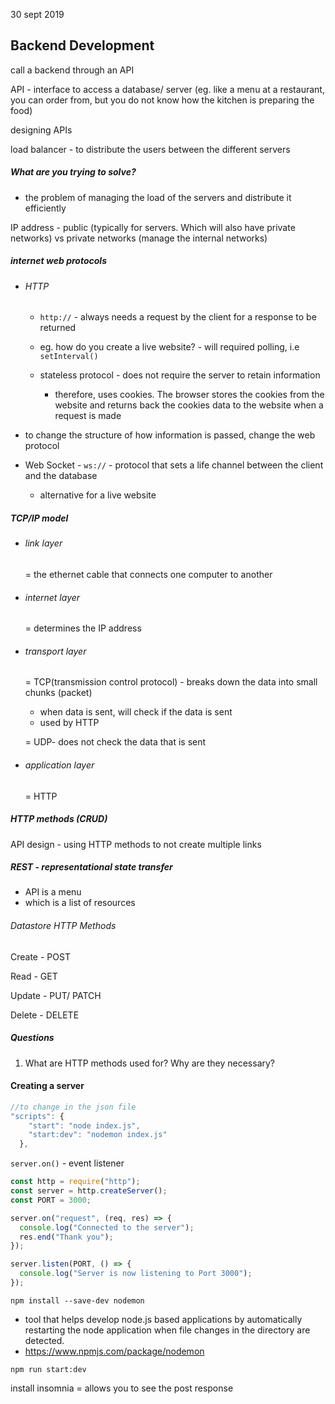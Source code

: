 30 sept 2019

## Backend Development

call a backend through an API 

API - interface to access a database/ server (eg. like a menu at a restaurant, you can order from, but you do not know how the kitchen is preparing the food)

designing APIs

load balancer - to distribute the users between the different servers 



##### What are you trying to solve?

- the problem of managing the load of the servers and distribute it efficiently 



IP address - public (typically for servers. Which will also have private networks) vs private networks (manage the internal networks)



##### internet web protocols

- ###### HTTP

  - `http://`  - always needs a request by the client for a response to be returned
    
  - eg. how do you create a live website? - will required polling, i.e `setInterval()`
    
  - stateless protocol - does not require the server to retain information

    - therefore, uses cookies. The browser stores the cookies from the website and returns back the cookies data to the website when a request is made 

    

- to change the structure of how information is passed, change the web protocol

- Web Socket - `ws://` - protocol that sets a life channel between the client and the database 

  - alternative for a live website



##### TCP/IP model

- ###### link layer 

  = the ethernet cable that connects one computer to another 

- ###### internet layer 

  = determines the IP address

- ###### transport layer 

  = TCP(transmission control protocol) - breaks down the data into small chunks (packet)

  - when data is sent, will check if the data is sent
  - used by HTTP

  = UDP- does not check the data that is sent

- ###### application layer 

  = HTTP



##### HTTP methods (CRUD)

API design - using HTTP methods to not create multiple links 



##### REST - representational state transfer

- API is a menu 
- which is a list of resources 



###### Datastore			HTTP Methods

Create		    -	   POST

Read			   -       GET

Update		   -       PUT/ PATCH

Delete		     -       DELETE



##### Questions

1. What are HTTP methods used for? Why are they necessary?



#### Creating a server

```js
//to change in the json file
"scripts": {
    "start": "node index.js",
    "start:dev": "nodemon index.js"
  },
```

`server.on()` - event listener

```js
const http = require("http");
const server = http.createServer();
const PORT = 3000;

server.on("request", (req, res) => {
  console.log("Connected to the server");
  res.end("Thank you");
});

server.listen(PORT, () => {
  console.log("Server is now listening to Port 3000");
});

```



`npm install --save-dev nodemon`

- tool that helps develop node.js based applications by automatically restarting the node application when file changes in the directory are detected.
- https://www.npmjs.com/package/nodemon



`npm run start:dev` 



install insomnia = allows you to see the post response